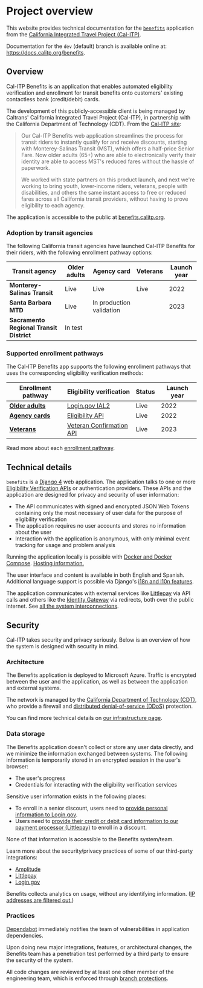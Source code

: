 # Project overview

This website provides technical documentation for the [`benefits`][benefits-repo] application from the
[California Integrated Travel Project (Cal-ITP)][calitp].

Documentation for the `dev` (default) branch is available online at: <https://docs.calitp.org/benefits>.

## Overview

Cal-ITP Benefits is an application that enables automated eligibility verification and enrollment for transit
benefits onto customers' existing contactless bank (credit/debit) cards.

The development of this publicly-accessible client is being managed by Caltrans' California Integrated Travel Project (Cal-ITP), in partnership with the California Department of Technology (CDT). From the [Cal-ITP site](https://www.calitp.org/):

> Our Cal-ITP Benefits web application streamlines the process for transit riders to instantly qualify for and receive discounts, starting with Monterey-Salinas Transit (MST), which offers a half-price Senior Fare. Now older adults (65+) who are able to electronically verify their identity are able to access MST's reduced fares without the hassle of paperwork.
>
> We worked with state partners on this product launch, and next we're working to bring youth, lower-income riders, veterans, people with disabilities, and others the same instant access to free or reduced fares across all California transit providers, without having to prove eligibility to each agency.

The application is accessible to the public at [benefits.calitp.org](https://benefits.calitp.org).

### Adoption by transit agencies

The following California transit agencies have launched Cal-ITP Benefits for their riders, with the following enrollment pathway options:

| Transit agency                           | Older adults | Agency card              | Veterans | Launch year |
| ---------------------------------------- | ------------ | ------------------------ | -------- | ----------- |
| **Monterey-Salinas Transit**             | Live         | Live                     | Live     | 2022        |
| **Santa Barbara MTD**                    | Live         | In production validation |          | 2023        |
| **Sacramento Regional Transit District** | In test      |                          |          |             |

### Supported enrollment pathways

The Cal-ITP Benefits app supports the following enrollment pathways that uses the corresponding eligibility verification methods:

| Enrollment pathway                                             | Eligibility verification                                                              | Status | Launch year |
| -------------------------------------------------------------- | ------------------------------------------------------------------------------------- | ------ | ----------- |
| [**Older adults**](/benefits/enrollment-pathways/older-adults) | [Login.gov IAL2](https://developers.login.gov/attributes/)                            | Live   | 2022        |
| [**Agency cards**](/benefits/enrollment-pathways/agency-cards) | [Eligibility API](https://docs.calitp.org/eligibility-api/specification/)             | Live   | 2022        |
| [**Veterans**](/benefits/enrollment-pathways/veterans)         | [Veteran Confirmation API](https://developer.va.gov/explore/api/veteran-confirmation) | Live   | 2023        |

Read more about each [enrollment pathway](/benefits/enrollment-pathways/).

## Technical details

`benefits` is a [Django 4][django] web application. The application talks to one or more [Eligibility Verification APIs](https://docs.calitp.org/eligibility-api/specification) or authentication providers. These APIs and the application are
designed for privacy and security of user information:

- The API communicates with signed and encrypted JSON Web Tokens containing only the most necessary of user data for the purpose of eligibility verification
- The application requires no user accounts and stores no information about the user
- Interaction with the application is anonymous, with only minimal event tracking for usage and problem analysis

Running the application locally is possible with [Docker and Docker Compose][docker]. [Hosting information.][hosting]

The user interface and content is available in both English and Spanish. Additional language support is possible via Django's
[i18n and l10n features][i18n].

The application communicates with external services like [Littlepay][littlepay] via API calls and others like the [Identity Gateway](https://dev.auth.cdt.ca.gov) via redirects, both over the public internet. See [all the system interconnections][interconnections].

## Security

Cal-ITP takes security and privacy seriously. Below is an overview of how the system is designed with security in mind.

### Architecture

The Benefits application is deployed to Microsoft Azure. Traffic is encrypted between the user and the application, as well as between the application and external systems.

The network is managed by the [California Department of Technology (CDT)](https://cdt.ca.gov/), who provide a firewall and [distributed denial-of-service (DDoS)](https://www.cloudflare.com/learning/ddos/what-is-a-ddos-attack/) protection.

You can find more technical details on [our infrastructure page](deployment/infrastructure/).

### Data storage

The Benefits application doesn't collect or store any user data directly, and we minimize the information exchanged between systems. The following information is temporarily stored in an encrypted session in the user's browser:

- The user's progress
- Credentials for interacting with the eligibility verification services

Sensitive user information exists in the following places:

- To enroll in a senior discount, users need to [provide personal information to Login.gov](https://benefits.calitp.org/help#login-gov-verify).
- Users need to [provide their credit or debit card information to our payment processor (Littlepay)](https://benefits.calitp.org/help#littlepay) to enroll in a discount.

None of that information is accessible to the Benefits system/team.

Learn more about the security/privacy practices of some of our third-party integrations:

- [Amplitude](https://amplitude.com/amplitude-security-and-privacy)
- [Littlepay](https://littlepay.com/privacy-policy/)
- [Login.gov](https://www.login.gov/policy/)

Benefits collects analytics on usage, without any identifying information. ([IP addresses are filtered out.](https://github.com/cal-itp/benefits/blob/3a5f7c28036b77355d7a137df4f33bd2a9362de1/benefits/core/templates/core/includes/analytics.html#L31))

### Practices

[Dependabot](https://github.com/features/security/software-supply-chain) immediately notifies the team of vulnerabilities in application dependencies.

Upon doing new major integrations, features, or architectural changes, the Benefits team has a penetration test performed by a third party to ensure the security of the system.

All code changes are reviewed by at least one other member of the engineering team, which is enforced through [branch protections](https://docs.github.com/en/repositories/configuring-branches-and-merges-in-your-repository/defining-the-mergeability-of-pull-requests/about-protected-branches).

[benefits-repo]: https://github.com/cal-itp/benefits
[calitp]: https://calitp.org
[django]: https://docs.djangoproject.com/en/
[docker]: https://www.docker.com/products/docker-desktop
[interconnections]: deployment/infrastructure/#system-interconnections
[hosting]: deployment/
[littlepay]: https://littlepay.com/
[i18n]: https://docs.djangoproject.com/en/4.0/topics/i18n/
